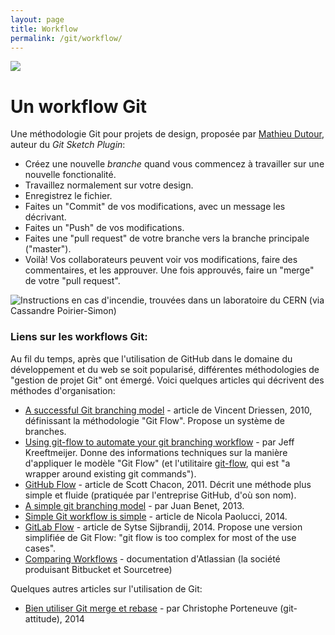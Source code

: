 ```yaml
---
layout: page
title: Workflow
permalink: /git/workflow/
---
```


![](/cours-git/img/shower-github.png)

Un workflow Git
===

Une méthodologie Git pour projets de design, proposée par [Mathieu Dutour](https://mathieudutour.github.io/git-sketch-plugin/), auteur du *Git Sketch Plugin*:

* Créez une nouvelle *branche* quand vous commencez à travailler sur une nouvelle fonctionalité.
* Travaillez normalement sur votre design.
* Enregistrez le fichier.
* Faites un "Commit" de vos modifications, avec un message les décrivant.
* Faites un "Push" de vos modifications.
* Faites une "pull request" de votre branche vers la branche principale ("master").
* Voilà! Vos collaborateurs peuvent voir vos modifications, faire des commentaires, et les approuver. Une fois approuvés, faire un "merge" de votre "pull request".

![Instructions en cas d'incendie, trouvées dans un laboratoire du CERN (via Cassandre Poirier-Simon)](/cours-git/img/fire-git-commit-push.jpg)

### Liens sur les workflows Git:

Au fil du temps, après que l'utilisation de GitHub dans le domaine du développement et du web se soit popularisé, différentes méthodologies de "gestion de projet Git" ont émergé. Voici quelques articles qui décrivent des méthodes d'organisation:

* [A successful Git branching model](http://nvie.com/posts/a-successful-git-branching-model/) - article de Vincent Driessen, 2010, définissant la méthodologie "Git Flow". Propose un système de branches.
* [Using git-flow to automate your git branching workflow](http://jeffkreeftmeijer.com/2010/why-arent-you-using-git-flow/) - par Jeff Kreeftmeijer. Donne des informations techniques sur la manière d'appliquer le modèle "Git Flow" (et l'utilitaire [git-flow](https://github.com/nvie/gitflow), qui est "a wrapper around existing git commands").
* [GitHub Flow](http://scottchacon.com/2011/08/31/github-flow.html) - article de  Scott Chacon, 2011. Décrit une méthode plus simple et fluide (pratiquée par l'entreprise GitHub, d'où son nom).
* [A simple git branching model](https://gist.github.com/jbenet/ee6c9ac48068889b0912) - par Juan Benet, 2013.
* [Simple Git workflow is simple](http://blogs.atlassian.com/2014/01/simple-git-workflow-simple/) - article de Nicola Paolucci, 2014.
* [GitLab Flow](https://about.gitlab.com/2014/09/29/gitlab-flow/) - article de Sytse Sijbrandij, 2014. Propose une version simplifiée de Git Flow: "git flow is too complex for most of the use cases".
* [Comparing Workflows](https://www.atlassian.com/git/tutorials/comparing-workflows) - documentation d'Atlassian (la société produisant Bitbucket et Sourcetree)

Quelques autres articles sur l'utilisation de Git:

- [Bien utiliser Git merge et rebase](http://www.git-attitude.fr/2014/05/04/bien-utiliser-git-merge-et-rebase/) - par Christophe Porteneuve (git-attitude), 2014

